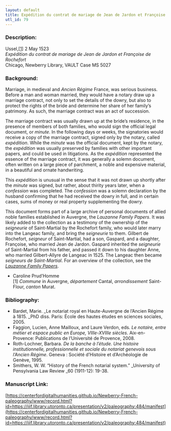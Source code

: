 ```yaml
---
layout: default
title: Expédition du contrat de mariage de Jean de Jardon et Françoise de Rochefort
utl_id: 79
---
```


### Description:

Ussel,<a id="_ftnref1">[[1]](#_ftn1)</a> 2 May 1523<br>
_Expédition du contrat de mariage de Jean de Jardon et Françoise de Rochefort_<br>
Chicago, Newberry Library, VAULT Case MS 5027

### Background:

Marriage, in medieval and _Ancien Régime_ France, was serious business. Before a man and woman married, they would have a notary draw up a marriage contract, not only to set the details of the dowry, but also to protect the rights of the bride and determine her share of her family’s patrimony. As such, the marriage contract was an act of succession.

The marriage contract was usually drawn up at the bride’s residence, in the presence of members of both families, who would sign the official legal document, or _minute_. In the following days or weeks, the signatories would receive a copy of the marriage contract, signed only by the notary, called _expédition_. While the _minute_ was the official document, kept by the notary, the _expédition_ was usually preserved by families with other important papers, and could be used in litigations. As the _expédition_ represented the essence of the marriage contract, it was generally a solemn document, often written on a large piece of parchment, a noble and expensive material, in a beautiful and ornate handwriting.

This _expédition_ is unusual in the sense that it was not drawn up shortly after the _minute_ was signed, but rather, about thirity years later, when a _confession_ was completed. The _confession_ was a solemn declaration by the husband confirming that he had received the dowry in full, and in certain cases, sums of money or real property supplementing the dowry.

This document forms part of a large archive of personal documents of allied noble families established in Auvergne, the _Lauzanne Family Papers_. It was likely added to the collection as a testimony of the ownership of the _seigneurie_ of Saint-Martial by the Rochefort family, who would later marry into the Langeac family, and bring the _seigneurie_ to them. Gilbert de Rochefort, _seigneur_ of Saint-Martial, had a son, Gaspard, and a daughter, Françoise, who married Jean de Jardon. Gaspard inherited the _seigneurie_ of Saint-Martial from his father, and passed it down to his daughter Anne, who married Gilbert-Allyre de Langeac in 1525. The Langeac then became _seigneurs de Saint-Martial_. For an overview of the collection, see the <a href="http://newberry.org/lauzanne-family-papers">_Lauzanne Family Papers_</a>.

- Caroline Prud’Homme<br>
<a id="_ftn1">[1]</a> _Commune_ in Auvergne, _département_ Cantal, _arrondissement_ Saint-Flour, _canton_ Murat.

### Bibliography:

- Bardet, Marie. _Le notariat royal en Haute-Auvergne de l’Ancien Régime à 1815. _PhD diss. Paris: École des hautes études en sciences sociales, 2005.
- Faggion, Lucien, Anne Mailloux, and Laure Verdon, eds. _Le notaire, entre métier et espace public en Europe, VIIIe-XVIIIe siècles_. Aix-en-Provence: Publications de l’Université de Provence, 2008.
- Roth-Lochner, Barbara. _De la banche à l’étude. Une histoire institutionnelle, professionnelle et sociale du notariat genevois sous l’Ancien Régime_. Geneva : Société d’Histoire et d’Archéologie de Genève, 1995.
- Smithers, W. W. “History of the French notarial system.” _University of Pensylvania Law Review _60 (1911-12): 19-38.

### Manuscript Link:

[https://centerfordigitalhumanities.github.io/Newberry-French-paleography/www/record.html?id=https://iiif.library.utoronto.ca/presentation/v2/paleography:484/manifest](https://centerfordigitalhumanities.github.io/Newberry-French-paleography/www/record.html?id=https://iiif.library.utoronto.ca/presentation/v2/paleography:484/manifest)
